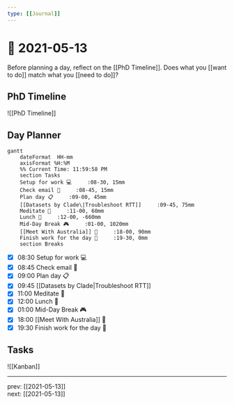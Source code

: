 ```yaml
---
type: [[Journal]]
---
```


# 📆 2021-05-13

Before planning a day, reflect on the [[PhD Timeline]]. Does what you [[want to do]] match what you [[need to do]]?

## PhD Timeline

![[PhD Timeline]]

## Day Planner
```mermaid
gantt
    dateFormat  HH-mm
    axisFormat %H:%M
    %% Current Time: 11:59:58 PM
    section Tasks
    Setup for work 💻     :08-30, 15mm
    Check email 📧     :08-45, 15mm
    Plan day 📋     :09-00, 45mm
    [[Datasets by Clade\|Troubleshoot RTT]]     :09-45, 75mm
    Meditate 🧘     :11-00, 60mm
    Lunch 🍙     :12-00, -660mm
    Mid-Day Break 🎮     :01-00, 1020mm
    [[Meet With Australia]] 👤     :18-00, 90mm
    Finish work for the day 🎉     :19-30, 0mm
    section Breaks

```

- [x] 08:30 Setup for work 💻
- [x] 08:45 Check email 📧
- [x] 09:00 Plan day 📋
- [x] 09:45 [[Datasets by Clade\|Troubleshoot RTT]]
- [x] 11:00 Meditate 🧘
- [x] 12:00 Lunch 🍙
- [x] 01:00 Mid-Day Break 🎮
- [x] 18:00 [[Meet With Australia]] 👤
- [x] 19:30 Finish work for the day 🎉

## Tasks

![[Kanban]]

---

prev: [[2021-05-13]]  
next: [[2021-05-13]]  